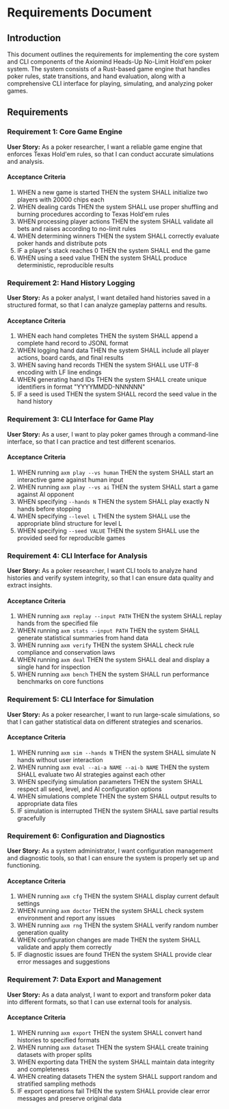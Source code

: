 # Requirements Document

## Introduction

This document outlines the requirements for implementing the core system and CLI components of the Axiomind Heads-Up No-Limit Hold'em poker system. The system consists of a Rust-based game engine that handles poker rules, state transitions, and hand evaluation, along with a comprehensive CLI interface for playing, simulating, and analyzing poker games.

## Requirements

### Requirement 1: Core Game Engine

**User Story:** As a poker researcher, I want a reliable game engine that enforces Texas Hold'em rules, so that I can conduct accurate simulations and analysis.

#### Acceptance Criteria

1. WHEN a new game is started THEN the system SHALL initialize two players with 20000 chips each
2. WHEN dealing cards THEN the system SHALL use proper shuffling and burning procedures according to Texas Hold'em rules
3. WHEN processing player actions THEN the system SHALL validate all bets and raises according to no-limit rules
4. WHEN determining winners THEN the system SHALL correctly evaluate poker hands and distribute pots
5. IF a player's stack reaches 0 THEN the system SHALL end the game
6. WHEN using a seed value THEN the system SHALL produce deterministic, reproducible results

### Requirement 2: Hand History Logging

**User Story:** As a poker analyst, I want detailed hand histories saved in a structured format, so that I can analyze gameplay patterns and results.

#### Acceptance Criteria

1. WHEN each hand completes THEN the system SHALL append a complete hand record to JSONL format
2. WHEN logging hand data THEN the system SHALL include all player actions, board cards, and final results
3. WHEN saving hand records THEN the system SHALL use UTF-8 encoding with LF line endings
4. WHEN generating hand IDs THEN the system SHALL create unique identifiers in format "YYYYMMDD-NNNNNN"
5. IF a seed is used THEN the system SHALL record the seed value in the hand history

### Requirement 3: CLI Interface for Game Play

**User Story:** As a user, I want to play poker games through a command-line interface, so that I can practice and test different scenarios.

#### Acceptance Criteria

1. WHEN running `axm play --vs human` THEN the system SHALL start an interactive game against human input
2. WHEN running `axm play --vs ai` THEN the system SHALL start a game against AI opponent
3. WHEN specifying `--hands N` THEN the system SHALL play exactly N hands before stopping
4. WHEN specifying `--level L` THEN the system SHALL use the appropriate blind structure for level L
5. WHEN specifying `--seed VALUE` THEN the system SHALL use the provided seed for reproducible games

### Requirement 4: CLI Interface for Analysis

**User Story:** As a poker researcher, I want CLI tools to analyze hand histories and verify system integrity, so that I can ensure data quality and extract insights.

#### Acceptance Criteria

1. WHEN running `axm replay --input PATH` THEN the system SHALL replay hands from the specified file
2. WHEN running `axm stats --input PATH` THEN the system SHALL generate statistical summaries from hand data
3. WHEN running `axm verify` THEN the system SHALL check rule compliance and conservation laws
4. WHEN running `axm deal` THEN the system SHALL deal and display a single hand for inspection
5. WHEN running `axm bench` THEN the system SHALL run performance benchmarks on core functions

### Requirement 5: CLI Interface for Simulation

**User Story:** As a poker researcher, I want to run large-scale simulations, so that I can gather statistical data on different strategies and scenarios.

#### Acceptance Criteria

1. WHEN running `axm sim --hands N` THEN the system SHALL simulate N hands without user interaction
2. WHEN running `axm eval --ai-a NAME --ai-b NAME` THEN the system SHALL evaluate two AI strategies against each other
3. WHEN specifying simulation parameters THEN the system SHALL respect all seed, level, and AI configuration options
4. WHEN simulations complete THEN the system SHALL output results to appropriate data files
5. IF simulation is interrupted THEN the system SHALL save partial results gracefully

### Requirement 6: Configuration and Diagnostics

**User Story:** As a system administrator, I want configuration management and diagnostic tools, so that I can ensure the system is properly set up and functioning.

#### Acceptance Criteria

1. WHEN running `axm cfg` THEN the system SHALL display current default settings
2. WHEN running `axm doctor` THEN the system SHALL check system environment and report any issues
3. WHEN running `axm rng` THEN the system SHALL verify random number generation quality
4. WHEN configuration changes are made THEN the system SHALL validate and apply them correctly
5. IF diagnostic issues are found THEN the system SHALL provide clear error messages and suggestions

### Requirement 7: Data Export and Management

**User Story:** As a data analyst, I want to export and transform poker data into different formats, so that I can use external tools for analysis.

#### Acceptance Criteria

1. WHEN running `axm export` THEN the system SHALL convert hand histories to specified formats
2. WHEN running `axm dataset` THEN the system SHALL create training datasets with proper splits
3. WHEN exporting data THEN the system SHALL maintain data integrity and completeness
4. WHEN creating datasets THEN the system SHALL support random and stratified sampling methods
5. IF export operations fail THEN the system SHALL provide clear error messages and preserve original data